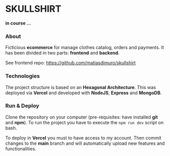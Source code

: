 # SKULLSHIRT

**in course ...**
### About

Ficticious **ecommerce** for manage clothes catalog, orders and payments. It has been divided in two parts: **frontend** and **backend**.

See frontend repo: https://github.com/matiasdimuro/skullshirt

### Technologies

The project structure is based on an **Hexagonal Architecture**.
This was deployed via **Vercel** and developed with **NodeJS**, **Express** and **MongoDB**.

### Run & Deploy

Clone the repository on your computer (pre-requisites: have installed **git** and **npm**).
To run the project you have to execute the `npm run dev` script on bash.

To deploy in **Vercel** you must to have access to my account. Then commit changes to the **main** branch and will automatically upload new features and functionalities.

